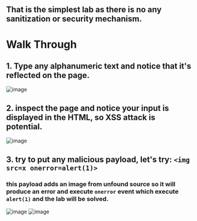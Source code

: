 ## That is the simplest lab as there is no any sanitization or security mechanism.
# Walk Through
## 1. Type any alphanumeric text and notice that it's reflected on the page.
![image](https://user-images.githubusercontent.com/31960035/222963604-94f4a873-6d1e-4a5e-84d5-35c52e90ffad.png)
## 2. inspect the page and notice your input is displayed in the HTML, so XSS attack is potential.
![image](https://user-images.githubusercontent.com/31960035/222963805-87f01c2f-a6a2-496b-8616-32ac6003b2be.png)
## 3. try to put any malicious payload, let's try: `<img src=x onerror=alert(1)>`
### this payload adds an image from unfound source so it will produce an error and execute `onerror` event which execute `alert(1)` and the lab will be solved.
![image](https://user-images.githubusercontent.com/31960035/222964035-95f6cd98-728f-4d00-a145-05f833f43797.png)
![image](https://user-images.githubusercontent.com/31960035/222964038-19c8a04c-1561-4355-9716-08c8d063a4ac.png)
